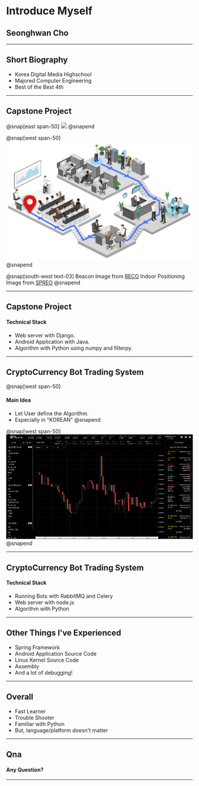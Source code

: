 # Introduce Myself
## Seonghwan Cho

---
## Short Biography
- Korea Digital Media Highschool
- Majored Computer Engineering
- Best of the Best 4th

---
## Capstone Project

@snap[east span-50]
![](assets/img/presentation.png)
@snapend

@snap[west span-50]
![](assets/img/indoor_positioning.png)
@snapend


@snap[south-west text-03]
Beacon Image from [RECO](http://www.enewstoday.co.kr/news/articleView.html?idxno=493825)
Indoor Positioning Image from [SPREO](https://spreo.co/indoor_positioning_ips/)
@snapend

---
## Capstone Project

#### Technical Stack

- Web server with Django.
- Android Application with Java.
- Algorithm with Python using numpy and filterpy.

---
## CryptoCurrency Bot Trading System

@snap[west span-50]
#### Main Idea
- Let User define the Algorithm.
- Especially in "KOREAN"
@snapend

@snap[west span-50]
![](assets/img/yours_chart.png)
@snapend

---
## CryptoCurrency Bot Trading System

#### Technical Stack

- Running Bots with RabbitMQ and Celery
- Web server with node.js
- Algorithm with Python

---
## Other Things I've Experienced

- Spring Framework
- Android Application Source Code
- Linux Kernel Source Code
- Assembly
- And a lot of debugging!

---

## Overall

- Fast Learner
- Trouble Shooter
- Familiar with Python
- But, language/platform doesn't matter
---

## Qna

#### Any Question?

---
